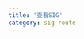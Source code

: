 ```yaml
---
title: '查看SIG'
category: sig-route
---
```


<script setup lang="ts">
  import ExamineSig from "@/views/sig/sig-list/TheSig.vue"
</script>

<ExamineSig />

